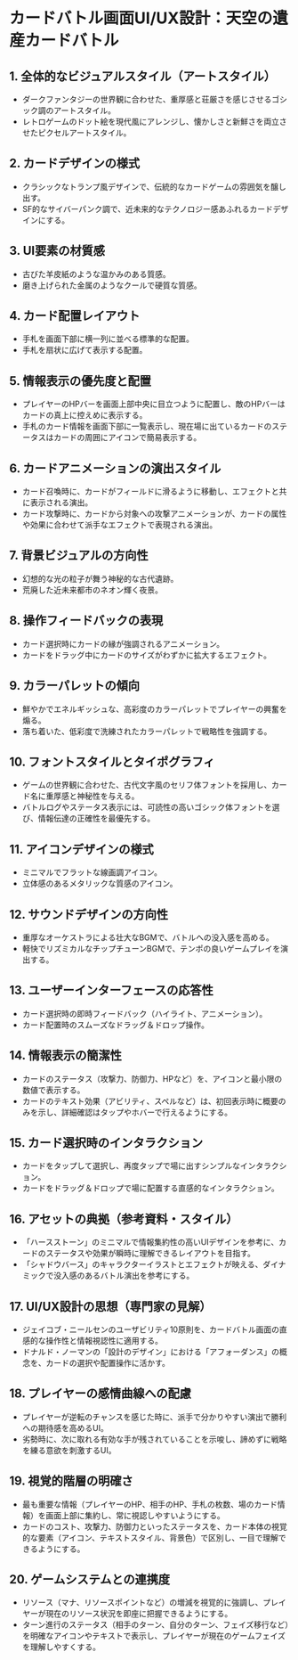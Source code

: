 # カードバトル画面UI/UX設計：天空の遺産カードバトル

## 1. 全体的なビジュアルスタイル（アートスタイル）
*   ダークファンタジーの世界観に合わせた、重厚感と荘厳さを感じさせるゴシック調のアートスタイル。
*   レトロゲームのドット絵を現代風にアレンジし、懐かしさと新鮮さを両立させたピクセルアートスタイル。

## 2. カードデザインの様式
*   クラシックなトランプ風デザインで、伝統的なカードゲームの雰囲気を醸し出す。
*   SF的なサイバーパンク調で、近未来的なテクノロジー感あふれるカードデザインにする。

## 3. UI要素の材質感
*   古びた羊皮紙のような温かみのある質感。
*   磨き上げられた金属のようなクールで硬質な質感。

## 4. カード配置レイアウト
*   手札を画面下部に横一列に並べる標準的な配置。
*   手札を扇状に広げて表示する配置。

## 5. 情報表示の優先度と配置
*   プレイヤーのHPバーを画面上部中央に目立つように配置し、敵のHPバーはカードの真上に控えめに表示する。
*   手札のカード情報を画面下部に一覧表示し、現在場に出ているカードのステータスはカードの周囲にアイコンで簡易表示する。

## 6. カードアニメーションの演出スタイル
*   カード召喚時に、カードがフィールドに滑るように移動し、エフェクトと共に表示される演出。
*   カード攻撃時に、カードから対象への攻撃アニメーションが、カードの属性や効果に合わせて派手なエフェクトで表現される演出。

## 7. 背景ビジュアルの方向性
*   幻想的な光の粒子が舞う神秘的な古代遺跡。
*   荒廃した近未来都市のネオン輝く夜景。

## 8. 操作フィードバックの表現
*   カード選択時にカードの縁が強調されるアニメーション。
*   カードをドラッグ中にカードのサイズがわずかに拡大するエフェクト。

## 9. カラーパレットの傾向
*   鮮やかでエネルギッシュな、高彩度のカラーパレットでプレイヤーの興奮を煽る。
*   落ち着いた、低彩度で洗練されたカラーパレットで戦略性を強調する。

## 10. フォントスタイルとタイポグラフィ
*   ゲームの世界観に合わせた、古代文字風のセリフ体フォントを採用し、カード名に重厚感と神秘性を与える。
*   バトルログやステータス表示には、可読性の高いゴシック体フォントを選び、情報伝達の正確性を最優先する。

## 11. アイコンデザインの様式
*   ミニマルでフラットな線画調アイコン。
*   立体感のあるメタリックな質感のアイコン。

## 12. サウンドデザインの方向性
*   重厚なオーケストラによる壮大なBGMで、バトルへの没入感を高める。
*   軽快でリズミカルなチップチューンBGMで、テンポの良いゲームプレイを演出する。

## 13. ユーザーインターフェースの応答性
*   カード選択時の即時フィードバック（ハイライト、アニメーション）。
*   カード配置時のスムーズなドラッグ＆ドロップ操作。

## 14. 情報表示の簡潔性
*   カードのステータス（攻撃力、防御力、HPなど）を、アイコンと最小限の数値で表示する。
*   カードのテキスト効果（アビリティ、スペルなど）は、初回表示時に概要のみを示し、詳細確認はタップやホバーで行えるようにする。

## 15. カード選択時のインタラクション
*   カードをタップして選択し、再度タップで場に出すシンプルなインタラクション。
*   カードをドラッグ＆ドロップで場に配置する直感的なインタラクション。

## 16. アセットの典拠（参考資料・スタイル）
*   「ハースストーン」のミニマルで情報集約性の高いUIデザインを参考に、カードのステータスや効果が瞬時に理解できるレイアウトを目指す。
*   「シャドウバース」のキャラクターイラストとエフェクトが映える、ダイナミックで没入感のあるバトル演出を参考にする。

## 17. UI/UX設計の思想（専門家の見解）
*   ジェイコブ・ニールセンのユーザビリティ10原則を、カードバトル画面の直感的な操作性と情報視認性に適用する。
*   ドナルド・ノーマンの「設計のデザイン」における「アフォーダンス」の概念を、カードの選択や配置操作に活かす。

## 18. プレイヤーの感情曲線への配慮
*   プレイヤーが逆転のチャンスを感じた時に、派手で分かりやすい演出で勝利への期待感を高めるUI。
*   劣勢時に、次に取れる有効な手が残されていることを示唆し、諦めずに戦略を練る意欲を刺激するUI。

## 19. 視覚的階層の明確さ
*   最も重要な情報（プレイヤーのHP、相手のHP、手札の枚数、場のカード情報）を画面上部に集約し、常に視認しやすいようにする。
*   カードのコスト、攻撃力、防御力といったステータスを、カード本体の視覚的な要素（アイコン、テキストスタイル、背景色）で区別し、一目で理解できるようにする。

## 20. ゲームシステムとの連携度
*   リソース（マナ、リソースポイントなど）の増減を視覚的に強調し、プレイヤーが現在のリソース状況を即座に把握できるようにする。
*   ターン進行のステータス（相手のターン、自分のターン、フェイズ移行など）を明確なアイコンやテキストで表示し、プレイヤーが現在のゲームフェイズを理解しやすくする。

